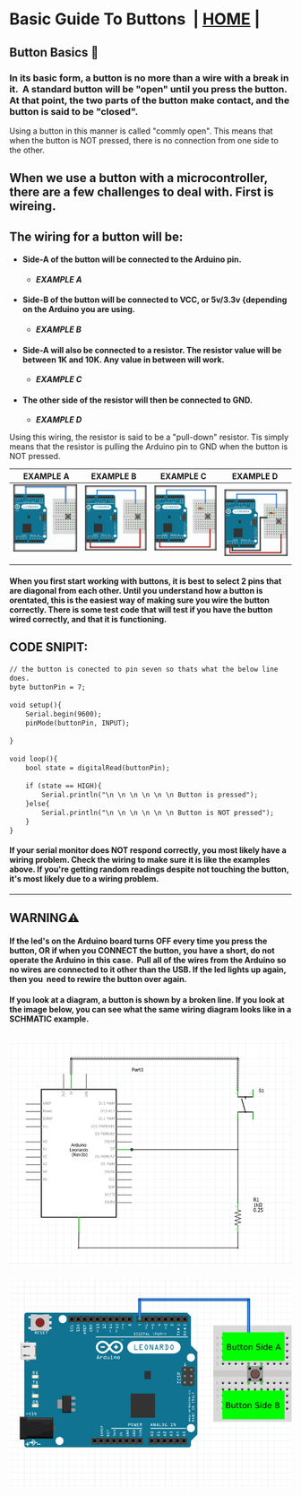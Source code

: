 # Basic Guide To Buttons  | [HOME](README.md) |

## Button Basics 🔲

### In its basic form, a button is no more than a wire with a break in it.  A standard button will be "open" until you press the button. At that point, the two parts of the button make contact, and the button is said to be "closed".

Using a button in this manner is called "commly open". This means that when the button is NOT pressed, there is no connection from one side to the other.

## When we use a button with a microcontroller, there are a few challenges to deal with. First is wireing.

## The wiring for a button will be:

- #### Side-A of the button will be connected to the Arduino pin.
  - **_EXAMPLE A_**
- #### Side-B of the button will be connected to VCC, or 5v/3.3v {depending on the Arduino you are using.
  - **_EXAMPLE B_**
- #### Side-A will also be connected to a resistor. The resistor value will be between 1K and 10K. Any value in between will work.
  - **_EXAMPLE C_**
- #### The other side of the resistor will then be connected to GND.
  - **_EXAMPLE D_**

Using this wiring, the resistor is said to be a "pull-down" resistor. Tis simply means that the resistor is pulling the Arduino pin to GND when the button is NOT pressed.

|                            EXAMPLE A                            |                               EXAMPLE B                                  |                               EXAMPLE C                                 |  EXAMPLE D                                                                |
| :-------------------------------------------------------------: | :----------------------------------------------------------------------: | :---------------------------------------------------------------------: | ------------------------------------------------------------------------- |
| ![](images/buttons/button-1B.png "example of wireing side A")   | ![](images/buttons/button-1C.png "example of wireing on putton side B")   | ![](images/buttons/button-1D.png "Example of wireing resistor side A")   | ![](images/buttons/button-1E.png " final wireing of gnd wire to resistor") |

#### When you first start working with buttons, it is best to select 2 pins that are diagonal from each other. Until you understand how a button is orentated, this is the easiest way of making sure you wire the button correctly. There is some test code that will test if you have the button wired correctly, and that it is functioning.

## CODE SNIPIT:

```
// the button is conected to pin seven so thats what the below line does.
byte buttonPin = 7;

void setup(){
    Serial.begin(9600);
    pinMode(buttonPin, INPUT);

}

void loop(){
    bool state = digitalRead(buttonPin);

    if (state == HIGH){
        Serial.println("\n \n \n \n \n \n Button is pressed");
    }else{
        Serial.println("\n \n \n \n \n \n Button is NOT pressed");
    }
}
```

#### If your serial monitor does NOT respond correctly, you most likely have a wiring problem. Check the wiring to make sure it is like the examples above. If you're getting random readings despite not touching the button, it's most likely due to a wiring problem.

---

## **WARNING**⚠️

#### If the led's on the Arduino board turns OFF every time you press the button, OR if when you CONNECT the button, you have a short, do not operate the Arduino in this case.  Pull all of the wires from the Arduino so no wires are connected to it other than the USB. If the led lights up again, then you  need to rewire the button over again.

#### If you look at a diagram, a button is shown by a broken line. If you look at the image below, you can see what the same wiring diagram looks like in a SCHMATIC example.
![Schematic of a button](images/buttons/buttonSchmatic.png "schematic of a button")
---
![example of button sides](images/buttons/button-A.png "example of the sides of a button")
